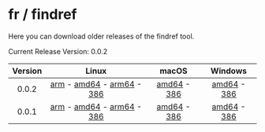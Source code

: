 # fr / findref



Here you can download older releases of the findref tool.

Current Release Version: 0.0.2

| Version | Linux | macOS | Windows |
|:-------:|:-----:|:-----:|:-------:|
| 0.0.2 | [arm](https://raw.githubusercontent.com/FreedomBen/findref-bin/master/0.0.2/linux/arm/findref) - [amd64](https://raw.githubusercontent.com/FreedomBen/findref-bin/master/0.0.2/linux/amd64/findref) - [arm64](https://raw.githubusercontent.com/FreedomBen/findref-bin/master/0.0.2/linux/arm64/findref) - [386](https://raw.githubusercontent.com/FreedomBen/findref-bin/master/0.0.2/linux/386/findref) | [amd64](https://raw.githubusercontent.com/FreedomBen/findref-bin/master/0.0.2/darwin/amd64/findref) - [386](https://raw.githubusercontent.com/FreedomBen/findref-bin/master/0.0.2/darwin/386/findref) | [amd64](https://raw.githubusercontent.com/FreedomBen/findref-bin/master/0.0.2/windows/amd64/findref.exe) - [386](https://raw.githubusercontent.com/FreedomBen/findref-bin/master/0.0.2/windows/386/findref.exe) |
| 0.0.1 | [arm](https://raw.githubusercontent.com/FreedomBen/findref-bin/master/0.0.1/linux/arm/findref) - [amd64](https://raw.githubusercontent.com/FreedomBen/findref-bin/master/0.0.1/linux/amd64/findref) - [arm64](https://raw.githubusercontent.com/FreedomBen/findref-bin/master/0.0.1/linux/arm64/findref) - [386](https://raw.githubusercontent.com/FreedomBen/findref-bin/master/0.0.1/linux/386/findref) | [amd64](https://raw.githubusercontent.com/FreedomBen/findref-bin/master/0.0.1/darwin/amd64/findref) - [386](https://raw.githubusercontent.com/FreedomBen/findref-bin/master/0.0.1/darwin/386/findref) | [amd64](https://raw.githubusercontent.com/FreedomBen/findref-bin/master/0.0.1/windows/amd64/findref.exe) - [386](https://raw.githubusercontent.com/FreedomBen/findref-bin/master/0.0.1/windows/386/findref.exe) |

